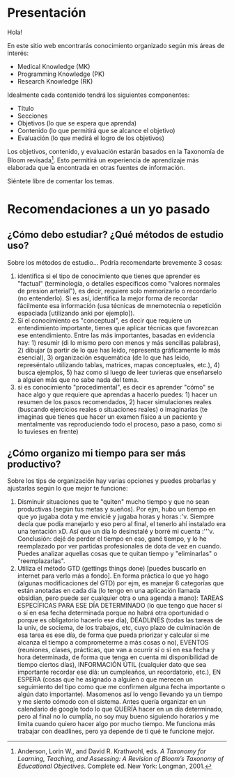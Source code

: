#  Presentación
Hola! 

En este sitio web encontrarás conocimiento organizado según mis áreas de interés:
- Medical Knowledge (MK)
- Programming Knowledge (PK)
- Research Knowledge (RK)

Idealmente cada contenido tendrá los siguientes componentes:
- Título
- Secciones
- Objetivos (lo que se espera que aprenda)
- Contenido (lo que permitirá que se alcance el objetivo)
- Evaluación (lo que medirá el logro de los objetivos)

Los objetivos, contenido, y evaluación estarán basados en la Taxonomía de Bloom revisada[^1]. Esto permitirá un experiencia de aprendizaje más elaborada que la encontrada en otras fuentes de información.

Siéntete libre de comentar los temas. 

# Recomendaciones a un yo pasado

## ¿Cómo debo estudiar? ¿Qué métodos de estudio uso?

Sobre los métodos de estudio... Podría recomendarte brevemente 3 cosas:
1. identifica si el tipo de conocimiento que tienes que aprender es "factual" (terminología, o detalles específicos como "valores normales de presion arterial"), es decir, requiere solo memorizarlo o recordarlo (no entenderlo). Si es así, identifica la mejor forma de recordar fácilmente esa información (usa técnicas de mnemotecnia o repetición espaciada [utilizando anki por ejemplo]). 
2. Si el conocimiento es "conceptual", es decir que requiere un entendimiento importante, tienes que aplicar técnicas que favorezcan ese entendimiento. Entre las más importantes, basadas en evidencia hay: 1) resumir (di lo mismo pero con menos y más sencillas palabras), 2) dibujar (a partir de lo que has leido, representa gráficamente lo más esencial), 3) organización esquemática (de lo que has leido, represéntalo utilizando tablas, matrices, mapas conceptuales, etc.), 4) busca ejemplos, 5) haz como si luego de leer tuvieras que enseñarselo a alguien más que no sabe nada del tema.
3. si es conocimiento "procedimental", es decir es aprender "cómo" se hace algo y que requiere que aprendas a hacerlo puedes: 1) hacer un resumen de los pasos recomendados, 2) hacer simulaciones reales (buscando ejercicios reales o situaciones reales) o imaginarias (te imaginas que tienes que hacer un examen físico a un paciente y mentalmente vas reproduciendo todo el proceso, paso a paso, como si lo tuvieses en frente)

## ¿Cómo organizo mi tiempo para ser más productivo?

Sobre los tips de organización hay varias opciones y puedes probarlas y ajustarlas según lo que mejor te funcione:
1. Disminuir situaciones que te "quiten" mucho tiempo y que no sean productivas (según tus metas y sueños). Por ejm, hubo un tiempo en que yo jugaba dota y me envicié y jugaba horas y horas :'v. Siempre decía que podía manejarlo y eso pero al final, el tenerlo ahí instalado era una tentación xD. Así que un día lo desinstalé y borré mi cuenta :'''v. Conclusión: dejé de perder el tiempo en eso, gané tiempo, y lo he reemplazado por ver partidas profesionales de dota de vez en cuando. Puedes analizar aquellas cosas que te quitan tiempo y "eliminarlas" o "reemplazarlas". 
2. Utiliza el método GTD (gettings things done) [puedes buscarlo en internet para verlo más a fondo].  En forma práctica lo que yo hago (algunas modificaciones del GTD) por ejm, es manejar 6 categorías que están anotadas en cada día (lo tengo en una aplicación llamada obsidian, pero puede ser cualquier otra o una agenda a mano): TAREAS ESPECÍFICAS PARA ESE DÍA DETERMINADO (lo que tengo que hacer sí o sí en esa fecha determinada porque no habrá otra oportunidad o porque es obligatorio hacerlo ese día), DEADLINES (todas las tareas de la univ, de sociema, de los trabajos, etc, cuyo plazo de culminación de esa tarea es ese día, de forma que pueda priorizar y calcular si me alcanza el tiempo a comprometerme a más cosas o no), EVENTOS (reuniones, clases, prácticas, que van a ocurrir sí o sí en esa fecha y hora determinada, de forma que tenga en cuenta mi disponibilidad de tiempo ciertos días), INFORMACIÓN ÚTIL (cualquier dato que sea importante recordar ese díá: un cumpleaños, un recordatorio, etc.), EN ESPERA (cosas que he asignado a alguien o que merecen un seguimiento del tipo como que me confirmen alguna fecha importante o algún dato importante). Masomenos así lo vengo llevando ya un tiempo y me siento cómodo con el sistema. Antes quería organizar en un calendario de google todo lo que QUERÍA hacer en un día determinado, pero al final no lo cumplía, no soy muy bueno siguiendo horarios y me limita cuando quiero hacer algo por mucho tiempo. Me funciona más trabajar con deadlines, pero ya depende de ti qué te  funcione mejor.


[^1]: Anderson, Lorin W., and David R. Krathwohl, eds. _A Taxonomy for Learning, Teaching, and Assessing: A Revision of Bloom’s Taxonomy of Educational Objectives_. Complete ed. New York: Longman, 2001.